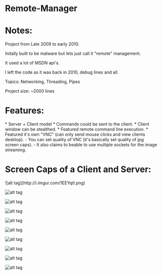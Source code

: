 # Remote-Manager
<h1>Notes:</h1>
Project from Late 2009 to early 2010. 

Initally built to be malware but lets just call it "remote" management.

It used a lot of MSDN api's. 

I left the code as it was back in 2010, debug lines and all. 

Topics: Networking, Threading, Pipes

Project size: ~2000 lines

<h1>Features:</h1>
* Server + Client model
* Commands could be sent to the client. 
* Client window can be stealthed.
* Featured remote command line execution. 
* Featured it's own "VNC" (can only send mouse clicks and view clients desktop).
    - You can set quality of VNC (it's basically set quality of jpg screen caps). 
    - It also claims to beable to use multiple sockets for the image streaming.

 




<h1>Screen Caps of a Client and Server:</h1>
![alt tag](http://i.imgur.com/1EEYqtl.png)

![alt tag](http://i.imgur.com/rDqcyBu.png)

![alt tag](http://i.imgur.com/8EtV0TD.png)

![alt tag](http://i.imgur.com/nfm8TAO.png)

![alt tag](http://i.imgur.com/MTWQhzv.png)

![alt tag](http://i.imgur.com/l2VuWee.png)

![alt tag](http://i.imgur.com/6rsy9VE.png)

![alt tag](http://i.imgur.com/8uNUZlc.png)

![alt tag](http://i.imgur.com/w97wX9F.png)

![alt tag](http://i.imgur.com/ZivCJo4.png)



